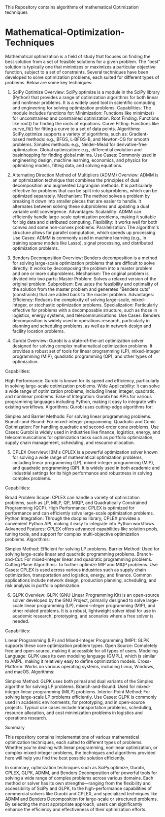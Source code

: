 This Repository contains algorithms of mathematical Optimization techniques

# Mathematical-Optimization-Techniques
Mathematical optimization is a field of study that focuses on finding the best solution from a set of feasible solutions for a given problem. The "best" solution is typically one that minimizes or maximizes a particular objective function, subject to a set of constraints. Several techniques have been developed to solve optimization problems, each suited for different types of problems. Below are some key techniques:

1. SciPy Optimize
Overview: SciPy.optimize is a module in the SciPy library (Python) that provides a range of optimization algorithms for both linear and nonlinear problems. It is a widely used tool in scientific computing and engineering for solving optimization problems.
Capabilities: The module includes functions for:
Minimization: Functions like minimize() for unconstrained and constrained optimization.
Root Finding: Functions like root() for finding the roots of equations.
Curve Fitting: Functions like curve_fit() for fitting a curve to a set of data points.
Algorithms: SciPy.optimize supports a variety of algorithms, such as:
Gradient-based methods: e.g., BFGS, L-BFGS-B, and Newton-CG for smooth problems.
Simplex methods: e.g., Nelder-Mead for derivative-free optimization.
Global optimization: e.g., differential evolution and basinhopping for finding global minima.
Use Cases: Commonly used in engineering design, machine learning, economics, and physics for optimizing models, fitting data, and solving equations.
2. Alternating Direction Method of Multipliers (ADMM)
Overview: ADMM is an optimization technique that combines the principles of dual decomposition and augmented Lagrangian methods. It is particularly effective for problems that can be split into subproblems, which can be optimized separately.
Mechanism: The method solves a problem by breaking it down into smaller pieces that are easier to handle. It alternates between solving these subproblems and updating a dual variable until convergence.
Advantages:
Scalability: ADMM can efficiently handle large-scale optimization problems, making it suitable for big data and distributed computing.
Flexibility: It works well for both convex and some non-convex problems.
Parallelization: The algorithm's structure allows for parallel computation, which speeds up processing.
Use Cases: ADMM is commonly used in machine learning (e.g., in training sparse models like Lasso), signal processing, and distributed optimization problems.
3. Benders Decomposition
Overview: Benders decomposition is a method for solving large-scale optimization problems that are difficult to solve directly. It works by decomposing the problem into a master problem and one or more subproblems.
Mechanism: The original problem is divided into two parts:
Master Problem: Solves a relaxed version of the original problem.
Subproblem: Evaluates the feasibility and optimality of the solution from the master problem and generates "Benders cuts" (constraints) that are added back to the master problem.
Advantages:
Efficiency: Reduces the complexity of solving large-scale, mixed-integer, or stochastic optimization problems.
Specialization: Particularly effective for problems with a decomposable structure, such as those in logistics, energy systems, and telecommunications.
Use Cases: Benders decomposition is widely used in operations research, particularly in planning and scheduling problems, as well as in network design and facility location problems.

4. Gurobi
Overview:
Gurobi is a state-of-the-art optimization solver designed for solving complex mathematical optimization problems. It provides a robust set of tools for linear programming (LP), mixed-integer programming (MIP), quadratic programming (QP), and other types of optimization.

Capabilities:

High Performance: Gurobi is known for its speed and efficiency, particularly in solving large-scale optimization problems.
Wide Applicability: It can solve a wide range of optimization problems, including linear, integer, quadratic, and nonlinear problems.
Ease of Integration: Gurobi has APIs for various programming languages including Python, making it easy to integrate with existing workflows.
Algorithms:
Gurobi uses cutting-edge algorithms for:

Simplex and Barrier Methods: For solving linear programming problems.
Branch-and-Bound: For mixed-integer programming.
Quadratic and Conic Optimization: For handling quadratic and second-order cone problems.
Use Cases:
Gurobi is widely used in industries like finance, logistics, energy, and telecommunications for optimization tasks such as portfolio optimization, supply chain management, scheduling, and resource allocation.


5. CPLEX
Overview: IBM's CPLEX is a powerful optimization solver known for solving a wide range of mathematical optimization problems, including linear programming (LP), mixed-integer programming (MIP), and quadratic programming (QP). It is widely used in both academic and industrial settings for its high performance and robustness in solving complex problems.

Capabilities:

Broad Problem Scope: CPLEX can handle a variety of optimization problems, such as LP, MILP, QP, MIQP, and Quadratically Constrained Programming (QCP).
High Performance: CPLEX is optimized for performance and can efficiently solve large-scale optimization problems.
Python Integration: Through the docplex library, CPLEX provides a convenient Python API, making it easy to integrate into Python workflows.
Advanced Features: CPLEX offers advanced capabilities like solution pools, tuning tools, and support for complex multi-objective optimization problems.
Algorithms:

Simplex Method: Efficient for solving LP problems.
Barrier Method: Used for solving large-scale linear and quadratic programming problems.
Branch-and-Cut: For mixed-integer linear and quadratic programming problems.
Cutting Plane Algorithms: To further optimize MIP and MIQP problems.
Use Cases: CPLEX is used across various industries such as supply chain optimization, transportation and logistics, energy, and finance. Common applications include network design, production planning, scheduling, and risk analysis in portfolio optimization.

6. GLPK
Overview: GLPK (GNU Linear Programming Kit) is an open-source solver developed by the GNU Project, primarily designed to solve large-scale linear programming (LP), mixed-integer programming (MIP), and other related problems. It is a robust, lightweight solver ideal for use in academic research, prototyping, and scenarios where a free solver is needed.

Capabilities:

Linear Programming (LP) and Mixed-Integer Programming (MIP): GLPK supports these core optimization problem types.
Open Source: Completely free and open-source, making it accessible for all types of users.
Modeling Language: GLPK uses its own modeling language (GMPL), which is similar to AMPL, making it relatively easy to define optimization models.
Cross-Platform: Works on various operating systems, including Linux, Windows, and macOS.
Algorithms:

Simplex Method: GLPK uses both primal and dual variants of the Simplex algorithm for solving LP problems.
Branch-and-Bound: Used for mixed-integer linear programming (MILP) problems.
Interior-Point Method: For solving large-scale LP problems efficiently.
Use Cases: GLPK is commonly used in academic environments, for prototyping, and in open-source projects. Typical use cases include transportation problems, scheduling, resource allocation, and cost minimization problems in logistics and operations research.

Summary

This repository contains implementations of various mathematical optimization techniques, each suited to different types of problems. Whether you're dealing with linear programming, nonlinear optimization, or complex mixed-integer problems, the techniques and algorithms provided here will help you find the best possible solution efficiently.


In summary, optimization techniques such as SciPy.optimize, Gurobi, CPLEX, GLPK, ADMM, and Benders Decomposition offer powerful tools for solving a wide range of complex problems across various domains. Each method or solver has its own strengths—ranging from the flexibility and accessibility of SciPy and GLPK, to the high-performance capabilities of commercial solvers like Gurobi and CPLEX, and specialized techniques like ADMM and Benders Decomposition for large-scale or structured problems. By selecting the most appropriate approach, users can significantly enhance the efficiency and effectiveness of their optimization efforts.